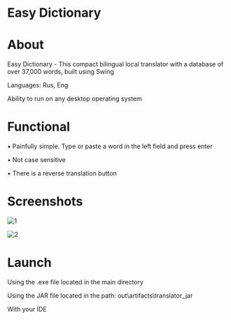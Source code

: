 ﻿# Easy Dictionary

# About
Easy Dictionary - This compact bilingual local translator with a database of over 37,000 words, built using Swing

Languages: Rus, Eng

Ability to run on any desktop operating system

# Functional
• Painfully simple. Type or paste a word in the left field and press enter

• Not case sensitive

• There is a reverse translation button

# Screenshots
![1](https://user-images.githubusercontent.com/106163465/179787637-d4503d09-0c54-4dcc-a608-1d552a24036e.jpg)

![2](https://user-images.githubusercontent.com/106163465/179787670-ea8eb3b2-39e0-442b-99f6-a1d2477eaa3c.jpg)

# Launch
Using the .exe file located in the main directory

Using the JAR file located in the path: out\artifacts\translator_jar

With your IDE
